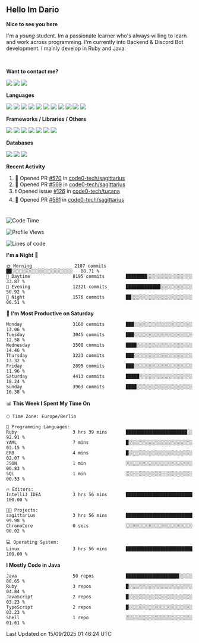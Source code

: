 <h2>Hello Im Dario</h2>

**Nice to see you here**

I'm a *young* student. Im a passionate learner who's always willing to learn and work across
programming. I'm currently into Backend & Discord Bot development. I mainly develop in Ruby and Java.

<br/>

**Want to contact me?**

<a href="https://github.com/knerio"><img src="https://img.shields.io/badge/-Github-blue?style=for-the-badge&logo=github&logoColor=white"/></a> <a href="https://discord.com/users/639416958923702292"><img src="https://img.shields.io/badge/-knerio-blue?style=for-the-badge&logo=discord&logoColor=white"/></a> <a href="https://twitch.tv/dopalos_"><img src="https://img.shields.io/badge/-twitch-blue?style=for-the-badge&logo=twitch&logoColor=white"/></a>

**Languages**

<img src="https://img.shields.io/badge/-Java-blue?style=for-the-badge&logo=java&logoColor=white"/> <img src="https://img.shields.io/badge/-Ruby-blue?style=for-the-badge&logo=Ruby&logoColor=white"/> <img src="https://img.shields.io/badge/-Git-blue?style=for-the-badge&logo=Git&logoColor=white"/> <img src="https://img.shields.io/badge/-HTML-blue?style=for-the-badge&logo=html5&logoColor=white"/> <img src="https://img.shields.io/badge/-CSS-blue?style=for-the-badge&logo=CSS3&logoColor=white"/> <img src="https://img.shields.io/badge/-Javascript-blue?style=for-the-badge&logo=javascript&logoColor=white"/> <img src="https://img.shields.io/badge/-Typescript-blue?style=for-the-badge&logo=TypeScript&logoColor=white"/> <img src="https://img.shields.io/badge/-Kotlin-blue?style=for-the-badge&logo=kotlin&logoColor=white"/> <img src="https://img.shields.io/badge/-SQL-blue?style=for-the-badge&logo=MYSQL&logoColor=white"/> <img src="https://img.shields.io/badge/-Markdown-blue?style=for-the-badge&logo=Markdown&logoColor=white"/> <img src="https://img.shields.io/badge/-JSON-blue?style=for-the-badge&logo=JSON&logoColor=white"/>
<br/>

 **Frameworks / Libraries / Others**

<img src="https://img.shields.io/badge/-Ruby_On_Rails-blue?style=for-the-badge&logo=ruby-on-rails&logoColor=white"/> <img src="https://img.shields.io/badge/-JDA-blue?style=for-the-badge&logo=JDA&logoColor=white"/> <img src="https://img.shields.io/badge/-Bootstrap-blue?style=for-the-badge&logo=Bootstrap&logoColor=white"/> <img src="https://img.shields.io/badge/-Node.JS-blue?style=for-the-badge&logo=node.js&logoColor=white"/> <img src="https://img.shields.io/badge/-React-blue?style=for-the-badge&logo=React&logoColor=white"/> <img src="https://img.shields.io/badge/-Express-blue?style=for-the-badge&logo=Express&logoColor=white"/> <img src="https://img.shields.io/badge/-Next.Js-blue?style=for-the-badge&logo=Next.Js&logoColor=white"/>

**Databases**

<img src="https://img.shields.io/badge/-MongoDB-blue?style=for-the-badge&logo=mongodb&logoColor=white"/> <img src="https://img.shields.io/badge/-MariaDB-blue?style=for-the-badge&logo=MariaDB&logoColor=white"/>
<img src="https://img.shields.io/badge/-PostgreSQL-blue?style=for-the-badge&logo=PostgreSQl&logoColor=white"/>

**Recent Activity**

<!--RECENT_ACTIVITY:start-->
1. 💪 Opened PR [#570](https://github.com/code0-tech/sagittarius/pull/570) in [code0-tech/sagittarius](https://github.com/code0-tech/sagittarius)<br>
2. 💪 Opened PR [#569](https://github.com/code0-tech/sagittarius/pull/569) in [code0-tech/sagittarius](https://github.com/code0-tech/sagittarius)<br>
3. ❗️ Opened issue [#126](https://github.com/code0-tech/tucana/issues/126) in [code0-tech/tucana](https://github.com/code0-tech/tucana)<br>
4. 💪 Opened PR [#561](https://github.com/code0-tech/sagittarius/pull/561) in [code0-tech/sagittarius](https://github.com/code0-tech/sagittarius)<br>
<!--RECENT_ACTIVITY:end-->
 
#

<!--START_SECTION:waka-->
![Code Time](http://img.shields.io/badge/Code%20Time-1%2C275%20hrs%203%20mins-blue)

![Profile Views](http://img.shields.io/badge/Profile%20Views-0-blue)

![Lines of code](https://img.shields.io/badge/From%20Hello%20World%20I%27ve%20Written-1.9%20million%20lines%20of%20code-blue)

**I'm a Night 🦉** 

```text
🌞 Morning                2107 commits        ██░░░░░░░░░░░░░░░░░░░░░░░   08.71 % 
🌆 Daytime                8195 commits        ████████░░░░░░░░░░░░░░░░░   33.87 % 
🌃 Evening                12321 commits       █████████████░░░░░░░░░░░░   50.92 % 
🌙 Night                  1576 commits        ██░░░░░░░░░░░░░░░░░░░░░░░   06.51 % 
```
📅 **I'm Most Productive on Saturday** 

```text
Monday                   3160 commits        ███░░░░░░░░░░░░░░░░░░░░░░   13.06 % 
Tuesday                  3045 commits        ███░░░░░░░░░░░░░░░░░░░░░░   12.58 % 
Wednesday                3500 commits        ████░░░░░░░░░░░░░░░░░░░░░   14.46 % 
Thursday                 3223 commits        ███░░░░░░░░░░░░░░░░░░░░░░   13.32 % 
Friday                   2895 commits        ███░░░░░░░░░░░░░░░░░░░░░░   11.96 % 
Saturday                 4413 commits        █████░░░░░░░░░░░░░░░░░░░░   18.24 % 
Sunday                   3963 commits        ████░░░░░░░░░░░░░░░░░░░░░   16.38 % 
```


📊 **This Week I Spent My Time On** 

```text
🕑︎ Time Zone: Europe/Berlin

💬 Programming Languages: 
Ruby                     3 hrs 39 mins       ███████████████████████░░   92.91 % 
YAML                     7 mins              █░░░░░░░░░░░░░░░░░░░░░░░░   03.15 % 
ERB                      4 mins              █░░░░░░░░░░░░░░░░░░░░░░░░   02.07 % 
JSON                     1 min               ░░░░░░░░░░░░░░░░░░░░░░░░░   00.83 % 
SQL                      1 min               ░░░░░░░░░░░░░░░░░░░░░░░░░   00.53 % 

🔥 Editors: 
IntelliJ IDEA            3 hrs 56 mins       █████████████████████████   100.00 % 

🐱‍💻 Projects: 
sagittarius              3 hrs 56 mins       █████████████████████████   99.98 % 
ChronoCore               0 secs              ░░░░░░░░░░░░░░░░░░░░░░░░░   00.02 % 

💻 Operating System: 
Linux                    3 hrs 56 mins       █████████████████████████   100.00 % 
```

**I Mostly Code in Java** 

```text
Java                     50 repos            ████████████████████░░░░░   80.65 % 
Ruby                     3 repos             █░░░░░░░░░░░░░░░░░░░░░░░░   04.84 % 
JavaScript               2 repos             █░░░░░░░░░░░░░░░░░░░░░░░░   03.23 % 
TypeScript               2 repos             █░░░░░░░░░░░░░░░░░░░░░░░░   03.23 % 
Shell                    1 repo              ░░░░░░░░░░░░░░░░░░░░░░░░░   01.61 % 
```




 Last Updated on 15/09/2025 01:46:24 UTC
<!--END_SECTION:waka-->


